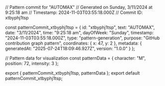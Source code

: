 // Pattern commit for "AUTOMAX"
// Generated on Sunday, 3/11/2024 at 9:25:18 am
// Timestamp: 2024-11-03T03:55:18.000Z
// Commit ID: xtbyphj1tsp

const patternCommit_xtbyphj1tsp = {
  id: "xtbyphj1tsp",
  text: "AUTOMAX",
  date: "3/11/2024",
  time: "9:25:18 am",
  dayOfWeek: "Sunday",
  timestamp: "2024-11-03T03:55:18.000Z",
  type: "pattern-generation",
  purpose: "GitHub contribution graph pattern",
  coordinates: {
    x: 47,
    y: 2
  },
  metadata: {
    generatedAt: "2025-07-24T18:09:46.927Z",
    version: "1.0.0"
  }
};

// Pattern data for visualization
const patternData = {
  character: "M",
  position: 72,
  intensity: 3
};

export { patternCommit_xtbyphj1tsp, patternData };
export default patternCommit_xtbyphj1tsp;
